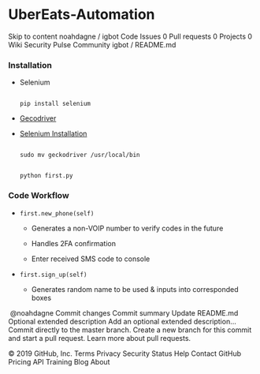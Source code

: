 # UberEats-Automation
Skip to content
 noahdagne / igbot
Code  Issues 0  Pull requests 0  Projects 0  Wiki  Security  Pulse  Community
igbot
/
README.md
 



### Installation

* Selenium

  ```

  pip install selenium

  ```

* [Gecodriver](https://github.com/mozilla/geckodriver/releases)

* [Selenium Installation](https://selenium-python-readthedocs.io/insntallation.html#downloading-python-bindings-for-selenium)

  ```

  sudo mv geckodriver /usr/local/bin

  ```


  ```

  python first.py

  ```

### Code Workflow

* `first.new_phone(self)`

  * Generates a non-VOIP number to verify codes in the future

  * Handles 2FA confirmation

  * Enter received SMS code to console

* `first.sign_up(self)`

  * Generates random name to be used & inputs into corresponded boxes


​
@noahdagne
Commit changes
Commit summary 
Update README.md
Optional extended description
Add an optional extended description…
  Commit directly to the master branch.
  Create a new branch for this commit and start a pull request. Learn more about pull requests.
 
© 2019 GitHub, Inc.
Terms
Privacy
Security
Status
Help
Contact GitHub
Pricing
API
Training
Blog
About
